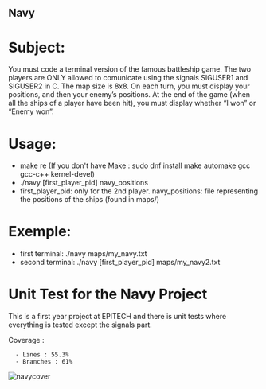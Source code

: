 ## Navy

# Subject:

You must code a terminal version of the famous battleship game. The two players are ONLY allowed to comunicate using the signals SIGUSER1 and SIGUSER2 in C. The map size is 8x8. On each turn, you must display your positions, and then your enemy’s positions. At the end of the game (when all the ships of a player have been hit), you must display whether “I won” or “Enemy won”.

# Usage:

  - make re (If you don't have Make : sudo dnf install make automake gcc gcc-c++ kernel-devel)
  - ./navy [first_player_pid] navy_positions
  - first_player_pid: only for the 2nd player. navy_positions: file representing the positions of the ships (found in maps/)

# Exemple:

  - first terminal: ./navy maps/my_navy.txt
  - second terminal: ./navy [first_player_pid] maps/my_navy2.txt

# Unit Test for the Navy Project

This is a first year project at EPITECH and there is unit tests where everything is tested except the signals part.

Coverage :
      
      - Lines : 55.3%
      - Branches : 61%

![navycover](https://user-images.githubusercontent.com/72025226/138266413-e6b15e4d-b1af-4d48-9be3-69be19c20b2c.jpeg)
